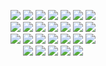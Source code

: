 <p align="center">
  <img src="https://img.shields.io/badge/iOS-000000?style=flat&logo=ios&logoColor=white">
  <img src ="https://img.shields.io/badge/-JavaScript-eed718?style=flat&logo=javascript&logoColor=ffffff">
  <img src="https://img.shields.io/badge/-React-000000?style=flat&logo=react&logoColor=00c8ff">
  <img src="https://img.shields.io/badge/React_Native-20232A?style=flat&logo=react&logoColor=61DAFB">
  <img src="https://img.shields.io/badge/Node.js-43853D?style=flat&logo=node-dot-js&logoColor=white">
  <img src="http://img.shields.io/badge/-VS%20Code-007ACC?style=flat&logo=visual%20studio%20code&logoColor=white">
  <img src="https://img.shields.io/badge/Git-F05032?style=flat&logo=git&logoColor=white">
  <br>
  <img src ="https://img.shields.io/badge/-HTML5-E34F26?style=flat&logo=html5&logoColor=white"> 
  <img src ="https://img.shields.io/badge/-CSS3-1572B6?style=flat&logo=css3&logoColor=white">
  <img src="https://img.shields.io/badge/MongoDB-4EA94B?style=flat&logo=mongodb&logoColor=white">
  <img src="https://img.shields.io/badge/GraphQL-E10098?style=flat&logo=GraphQL&logoColor=white">
  <img src="https://img.shields.io/badge/Apollo--GraphQL-311C87?style=flat&logo=Apollo-GraphQL&logoColor=white">
  <img src="https://img.shields.io/badge/SQL-f29111?style=flat&logo=SQL&logoColor=00c8ff">
  <img src="https://img.shields.io/badge/Postgres-%23316192.svg?style=flat&logo=postgresql&logoColor=00c8ff">
  <br>
  <img src="https://img.shields.io/badge/Redux-593D88?style=flat&logo=redux&logoColor=white">
  <img src="https://img.shields.io/badge/-Express.js-787878?style=flat">
  <img src="https://img.shields.io/badge/JSON--Web--Tokens-000000?style=flat&logo=json-web-tokens&logoColor=white">
  <img src="https://img.shields.io/badge/Firebase-ffca28.svg?style=flat&logo=firebase&logoColor=black">
  <img src="https://img.shields.io/badge/Postman-FF6C37?style=flat&logo=Postman&logoColor=white"> 
  <img src="http://img.shields.io/badge/-Heroku-430098?style=flat&logo=heroku&logoColor=white">
  <img src="https://img.shields.io/badge/Jest-C21325?style=flat&logo=Jest&logoColor=white">
  <br>
  <img src="https://img.shields.io/badge/Gatsby-663399?style=flat&logo=gatsby&logoColor=white">
  <img src="https://img.shields.io/badge/Material--UI-0081CB?style=flat&logo=material-ui&logoColor=white">
  <img src="https://img.shields.io/badge/styled--components-DB7093?style=flat&logo=styled-components&logoColor=white">
  <img src="https://img.shields.io/badge/Bootstrap-563D7C?style=flat&logo=bootstrap&logoColor=white">
  <img src="https://img.shields.io/badge/Semantic--UI--React-35BDB2?style=flat&logo=semantic-ui-react&logoColor=white">
  
  </p>


